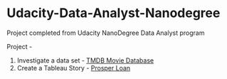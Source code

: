# Udacity-Data-Analyst-Nanodegree

Project completed from Udacity NanoDegree Data Analyst program

Project -

1. Investigate a data set - [TMDB Movie Database](https://github.com/pallavi15/Udacity-Data-Analyst-/blob/Initial-submissions/investigate%20a%20data%20set-%20tmdb_movies.ipynb)
2. Create a Tableau Story - [Prosper Loan](https://github.com/pallavi15/Udacity-Data-Analyst-/blob/Initial-submissions/Project%20-%20Create%20A%20Tableau%20Story%20.ipynb)
